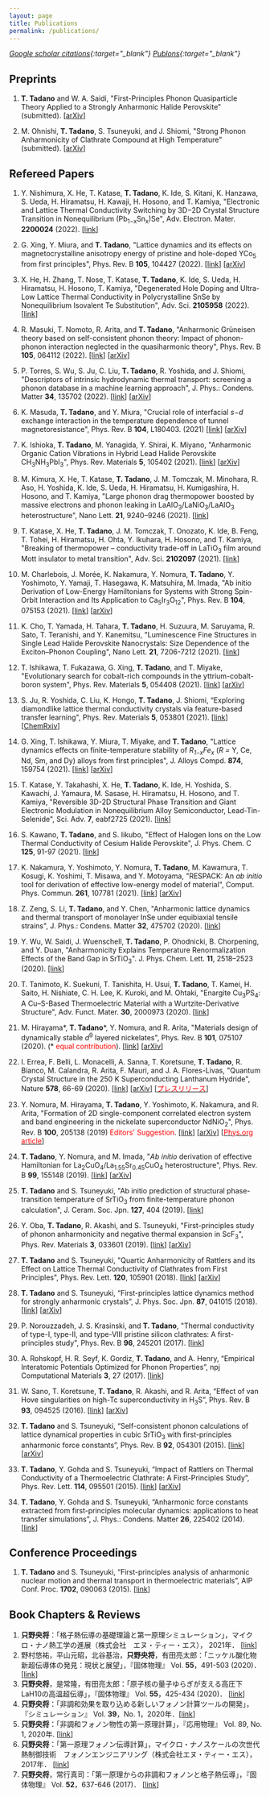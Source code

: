 ```yaml
---
layout: page
title: Publications
permalink: /publications/
---
```


<link rel="stylesheet" href="https://cdn.rawgit.com/jpswalsh/academicons/master/css/academicons.min.css">

<i class="ai ai-google-scholar"> [Google scholar citations](https://scholar.google.co.jp/citations?user=vo4EZggAAAAJ&hl=en&oi=ao){:target="_blank"}</i>
<i class="ai ai-publons"> [Publons](https://publons.com/researcher/2147961/terumasa-tadano/){:target="_blank"}</i>


## Preprints

1. __T. Tadano__ and W. A. Saidi, "First-Principles Phonon Quasiparticle Theory Applied to a Strongly Anharmonic Halide Perovskite" (submitted). [[arXiv](https://arxiv.org/abs/2103.00745)]

1. M. Ohnishi, __T. Tadano__, S. Tsuneyuki, and J. Shiomi, "Strong Phonon Anharmonicity of Clathrate Compound at High Temperature" (submitted). [[arXiv](https://arxiv.org/abs/2103.00413)]


## Refereed Papers

1. Y. Nishimura, X. He, T. Katase, __T. Tadano__, K. Ide, S. Kitani, K. Hanzawa, S. Ueda, H. Hiramatsu, H. Kawaji, H. Hosono, and T. Kamiya, "Electronic and Lattice Thermal Conductivity Switching by 3D−2D Crystal Structure Transition in Nonequilibrium (Pb<sub>1−x</sub>Sn<sub>x</sub>)Se", Adv. Electron. Mater. **2200024** (2022). [[link](https://doi.org/10.1002/aelm.202200024)]

1. G. Xing, Y. Miura, and __T. Tadano__, "Lattice dynamics and its effects on magnetocrystalline anisotropy energy of pristine and hole-doped YCo<sub>5</sub> from first principles", Phys. Rev. B **105**, 104427 (2022). [[link](https://journals.aps.org/prb/abstract/10.1103/PhysRevB.105.104427)] [[arXiv](https://arxiv.org/abs/2112.04124)]

1. X. He, H. Zhang, T. Nose, T. Katase, __T. Tadano__, K. Ide, S. Ueda, H. Hiramatsu, H. Hosono, T. Kamiya, "Degenerated Hole Doping and Ultra-Low Lattice Thermal Conductivity in Polycrystalline SnSe by Nonequilibrium Isovalent Te Substitution", Adv. Sci. **2105958** (2022). [[link](https://onlinelibrary.wiley.com/doi/10.1002/advs.202105958)]

1. R. Masuki, T. Nomoto, R. Arita, and __T. Tadano__, "Anharmonic Grüneisen theory based on self-consistent phonon theory: Impact of phonon-phonon interaction neglected in the quasiharmonic theory", Phys. Rev. B **105**, 064112 (2022). [[link](https://journals.aps.org/prb/abstract/10.1103/PhysRevB.105.064112)] [[arXiv](https://arxiv.org/abs/2109.10046)]

1. P. Torres, S. Wu, S. Ju, C. Liu, __T. Tadano__, R. Yoshida, and J. Shiomi, "Descriptors of intrinsic hydrodynamic thermal transport: screening a phonon database in a machine learning approach", J. Phys.: Condens. Matter **34**, 135702 (2022). [[link](https://iopscience.iop.org/article/10.1088/1361-648X/ac49c9)] [[arXiv](https://arxiv.org/abs/2110.12887)]

1. K. Masuda, __T. Tadano__, and Y. Miura, "Crucial role of interfacial *s−d* exchange interaction in the temperature dependence of tunnel magnetoresistance", Phys. Rev. B **104**, L180403. (2021) [[link](https://journals.aps.org/prb/abstract/10.1103/PhysRevB.104.L180403)] [[arXiv](https://arxiv.org/abs/2108.01226)]

1. K. Ishioka, __T. Tadano__, M. Yanagida, Y. Shirai, K. Miyano, "Anharmonic Organic Cation Vibrations in Hybrid Lead Halide Perovskite CH<sub>3</sub>NH<sub>3</sub>PbI<sub>3</sub>", Phys. Rev. Materials **5**, 105402 (2021). [[link](https://journals.aps.org/prmaterials/abstract/10.1103/PhysRevMaterials.5.105402)] [[arXiv](https://arxiv.org/abs/1911.10711)]

1. M. Kimura, X. He, T. Katase, __T. Tadano__, J. M. Tomczak, M. Minohara, R. Aso, H. Yoshida, K. Ide, S. Ueda, H. Hiramatsu, H. Kumigashira, H. Hosono, and T. Kamiya, "Large phonon drag thermopower boosted by massive electrons and phonon leaking in LaAlO<sub>3</sub>/LaNiO<sub>3</sub>/LaAlO<sub>3</sub> heterostructure", Nano Lett. **21**, 9240–9246 (2021). [[link](https://pubs.acs.org/doi/10.1021/acs.nanolett.1c03143)]

1. T. Katase, X. He, __T. Tadano__, J. M. Tomczak, T. Onozato, K. Ide, B. Feng, T. Tohei, H. Hiramatsu, H. Ohta, Y. Ikuhara, H. Hosono, and T. Kamiya, "Breaking of thermopower – conductivity trade-off in LaTiO<sub>3</sub> film around Mott insulator to metal transition", Adv. Sci. **2102097** (2021). [[link](https://onlinelibrary.wiley.com/doi/full/10.1002/advs.202102097)]

1. M. Charlebois, J. Morée, K. Nakamura, Y. Nomura, __T. Tadano__, Y. Yoshimoto, Y. Yamaji, T. Hasegawa, K. Matsuhira, M. Imada, "Ab initio Derivation of Low-Energy Hamiltonians for Systems with Strong Spin-Orbit Interaction and Its Application to Ca<sub>5</sub>Ir<sub>3</sub>O<sub>12</sub>", Phys. Rev. B **104**, 075153 (2021). [[link](https://journals.aps.org/prb/abstract/10.1103/PhysRevB.104.075153)] [[arXiv](https://arxiv.org/abs/2103.09539)]

1. K. Cho, T. Yamada, H. Tahara, __T. Tadano__, H. Suzuura, M. Saruyama, R. Sato, T. Teranishi, and Y. Kanemitsu, "Luminescence Fine Structures in Single Lead Halide Perovskite Nanocrystals: Size Dependence of the Exciton–Phonon Coupling", Nano Lett. **21**, 7206-7212 (2021). [[link](https://pubs.acs.org/doi/10.1021/acs.nanolett.1c02122)]

1. T. Ishikawa, T. Fukazawa, G. Xing, __T. Tadano__, and T. Miyake, "Evolutionary search for cobalt-rich compounds in the yttrium-cobalt-boron system", Phys. Rev. Materials **5**, 054408 (2021). [[link](https://journals.aps.org/prmaterials/abstract/10.1103/PhysRevMaterials.5.054408)] [[arXiv](http://arxiv.org/abs/2102.02097)]

1. S. Ju, R. Yoshida, C. Liu, K. Hongo, __T. Tadano__, J. Shiomi, “Exploring diamondlike lattice thermal conductivity crystals via feature-based transfer learning", Phys. Rev. Materials **5**, 053801 (2021). [[link](https://journals.aps.org/prmaterials/abstract/10.1103/PhysRevMaterials.5.053801)] [[ChemRxiv](https://doi.org/10.26434/chemrxiv.9850301.v1)]

1. G. Xing, T. Ishikawa, Y. Miura, T. Miyake, and __T. Tadano__, "Lattice dynamics effects on finite-temperature stability of *R<sub>1−x</sub>*Fe*<sub>x</sub>* (*R =* Y, Ce, Nd, Sm, and Dy) alloys from first principles", J. Alloys Compd. **874**, 159754 (2021). [[link](https://www.sciencedirect.com/science/article/pii/S0925838821011634)] [[arXiv](https://arxiv.org/abs/2102.02590)]

1. T. Katase, Y. Takahashi, X. He, __T. Tadano__, K. Ide, H. Yoshida, S. Kawachi, J. Yamaura, M. Sasase, H. Hiramatsu, H. Hosono, and T. Kamiya, "Reversible 3D-2D Structural Phase Transition and Giant Electronic Modulation in Nonequilibrium Alloy Semiconductor, Lead-Tin-Selenide", Sci. Adv. **7**, eabf2725 (2021). [[link](https://advances.sciencemag.org/content/7/12/eabf2725)]
  
1. S. Kawano, __T. Tadano__, and S. Iikubo, "Effect of Halogen Ions on the Low Thermal Conductivity of Cesium Halide Perovskite", J. Phys. Chem. C **125**, 91-97 (2021). [[link](https://pubs.acs.org/doi/10.1021/acs.jpcc.0c08324)]

1. K. Nakamura, Y. Yoshimoto, Y. Nomura, __T. Tadano__, M. Kawamura, T. Kosugi, K. Yoshimi, T. Misawa, and Y. Motoyama, "RESPACK: An *ab initio* tool for derivation of effective low-energy model of material", Comput. Phys. Commun. **261**, 107781 (2021). [[link](https://www.sciencedirect.com/science/article/pii/S001046552030391X)] [[arXiv](https://arxiv.org/abs/2001.02351)]

1. Z. Zeng, S. Li, __T. Tadano__, and Y. Chen, "Anharmonic lattice dynamics and thermal transport of monolayer InSe under equibiaxial tensile strains", J. Phys.: Condens. Matter **32**, 475702 (2020). [[link](https://iopscience.iop.org/article/10.1088/1361-648X/aba315/meta)]

1. Y. Wu, W. Saidi, J. Wuenschell, __T. Tadano__, P. Ohodnicki, B. Chorpening, and Y. Duan, "Anharmonicity Explains Temperature Renormalization Effects of the Band Gap in SrTiO<sub>3</sub>". J. Phys. Chem. Lett. **11**, 2518–2523 (2020). [[link](https://pubs.acs.org/doi/10.1021/acs.jpclett.0c00183)]

1. T. Tanimoto, K. Suekuni, T. Tanishita, H. Usui, __T. Tadano__, T. Kamei, H. Saito, H. Nishiate, C. H. Lee, K. Kuroki, and M. Ohtaki, "Enargite Cu<sub>3</sub>PS<sub>4</sub>: A Cu–S-Based Thermoelectric Material with a Wurtzite-Derivative Structure", Adv. Funct. Mater. **30**, 2000973 (2020). [[link](https://dx.doi.org/10.1002/adfm.202000973)]

1. M. Hirayama\*, __T. Tadano__\*, Y. Nomura, and R. Arita, "Materials design of dynamically stable *d*<sup>9</sup> layered nickelates", Phys. Rev. B **101**, 075107 (2020). (\* <span style="color: red;">equal contribution</span>). [[link](https://journals.aps.org/prb/abstract/10.1103/PhysRevB.101.075107)] [[arXiv](https://arxiv.org/abs/1910.03974)]

1. I. Errea, F. Belli, L. Monacelli, A. Sanna, T. Koretsune, __T. Tadano__, R. Bianco, M. Calandra, R. Arita, F. Mauri, and J. A. Flores-Livas, "Quantum Crystal Structure in the 250 K Superconducting Lanthanum Hydride", Nature **578**, 66-69 (2020). [[link](https://www.nature.com/articles/s41586-020-1955-z)] [[arXiv](https://arxiv.org/abs/1907.11916)] [[<span style="color: red;">プレスリリース</span>](https://www.nims.go.jp/news/press/2020/02/202002060.html)]

1. Y. Nomura, M. Hirayama, __T. Tadano__, Y. Yoshimoto, K. Nakamura, and R. Arita, "Formation of 2D single-component correlated electron system and band engineering in the nickelate superconductor NdNiO<sub>2</sub>", Phys. Rev. B **100**, 205138 (2019) <span style="color: red;">Editors' Suggestion</span>. [[link](https://journals.aps.org/prb/abstract/10.1103/PhysRevB.100.205138)] [[arXiv](https://arxiv.org/abs/1909.03942)] [[<span style="color: red;">Phys.org article</span>](https://phys.org/news/2020-03-nickelate-materials-high-temperature-superconductivity.html)]

1. __T. Tadano__, Y. Nomura, and M. Imada, "*Ab initio* derivation of effective Hamiltonian for La<sub>2</sub>CuO<sub>4</sub>/La<sub>1.55</sub>Sr<sub>0.45</sub>CuO<sub>4</sub> heterostructure", Phys. Rev. B **99**, 155148 (2019). [[link](https://journals.aps.org/prb/abstract/10.1103/PhysRevB.99.155148)] [[arXiv](http://arxiv.org/abs/1902.03743)]

1. __T. Tadano__ and S. Tsuneyuki, "Ab initio prediction of structural phase-transition temperature of SrTiO<sub>3</sub> from finite-temperature phonon calculation", J. Ceram. Soc. Jpn. **127**, 404 (2019). [[link](https://www.jstage.jst.go.jp/article/jcersj2/127/6/127_18216/_article)]

1. Y. Oba, __T. Tadano__, R. Akashi, and S. Tsuneyuki, "First-principles study of phonon anharmonicity and negative thermal expansion in ScF<sub>3</sub>", Phys. Rev. Materials **3**, 033601 (2019). [[link](https://link.aps.org/doi/10.1103/PhysRevMaterials.3.033601)] [[arXiv](https://arxiv.org/abs/1810.08800)]

1. __T. Tadano__ and S. Tsuneyuki, "Quartic Anharmonicity of Rattlers and its Effect on Lattice Thermal Conductivity of Clathrates from First Principles", Phys. Rev. Lett. **120**, 105901 (2018). [[link](https://journals.aps.org/prl/abstract/10.1103/PhysRevLett.120.105901)] [[arXiv](https://arxiv.org/abs/1710.00311)]

1. __T. Tadano__ and S. Tsuneyuki, “First-principles lattice dynamics method for strongly anharmonic crystals”, J. Phys. Soc. Jpn. **87**, 041015 (2018). [[link](http://journals.jps.jp/doi/10.7566/JPSJ.87.041015)] [[arXiv](https://arxiv.org/abs/1706.04744)]

1. P. Norouzzadeh, J. S. Krasinski, and __T. Tadano__, "Thermal conductivity of type-I, type-II, and type-VIII pristine silicon clathrates: A first-principles study", Phys. Rev. B **96**, 245201 (2017). [[link](https://journals.aps.org/prb/abstract/10.1103/PhysRevB.96.245201)] 

1. A. Rohskopf, H. R. Seyf, K. Gordiz, __T. Tadano__, and A. Henry, “Empirical Interatomic Potentials Optimized for Phonon Properties”, npj Computational Materials **3**, 27 (2017). [[link](https://www.nature.com/articles/s41524-017-0026-y)]

1. W. Sano, T. Koretsune, __T. Tadano__, R. Akashi, and R. Arita, “Effect of van Hove singularities on high-Tc superconductivity in H<sub>3</sub>S”, Phys. Rev. B **93**, 094525 (2016). [[link](https://journals.aps.org/prb/abstract/10.1103/PhysRevB.93.094525)] [[arXiv](https://arxiv.org/abs/1512.07365)]

1. __T. Tadano__ and S. Tsuneyuki, “Self-consistent phonon calculations of lattice dynamical properties in cubic SrTiO<sub>3</sub> with first-principles anharmonic force constants”, Phys. Rev. B **92**, 054301 (2015). [[link](https://journals.aps.org/prb/abstract/10.1103/PhysRevB.92.054301)] [[arXiv](https://arxiv.org/abs/1506.01781)]

1. __T. Tadano__, Y. Gohda and S. Tsuneyuki, “Impact of Rattlers on Thermal Conductivity of a Thermoelectric Clathrate: A First-Principles Study”, Phys. Rev. Lett. **114**, 095501 (2015). [[link](https://journals.aps.org/prl/abstract/10.1103/PhysRevLett.114.095501)] [[arXiv](https://arxiv.org/abs/1412.5723)]

1. __T. Tadano__, Y. Gohda and S. Tsuneyuki, “Anharmonic force constants extracted from first-principles molecular dynamics: applications to heat transfer simulations”, J. Phys.: Condens. Matter **26**, 225402 (2014). [[link](http://iopscience.iop.org/article/10.1088/0953-8984/26/22/225402/meta)]

## Conference Proceedings

1. __T. Tadano__ and S. Tsuneyuki, “First-principles analysis of anharmonic nuclear motion and thermal transport in thermoelectric materials”, AIP Conf. Proc. **1702**, 090063 (2015). [[link](http://aip.scitation.org/doi/abs/10.1063/1.4938871)]

## Book Chapters & Reviews

1. __只野央将__：「格子熱伝導の基礎理論と第一原理シミュレーション」，マイクロ・ナノ熱工学の進展（株式会社　エヌ・ティー・エス）， 2021年． [[link](http://www.nts-book.co.jp/item/detail/summary/nano/20210401_46.html)]
1. 野村悠祐，平山元昭，北谷基治，__只野央将__，有田亮太郎：「ニッケル酸化物新超伝導体の発見：現状と展望」，『固体物理』 Vol. **55**，491-503 (2020)． [[link](https://www.agne.co.jp/kotaibutsuri/kota1055.htm#no656)]
1. __只野央将__，是常隆，有田亮太郎：「原子核の量子ゆらぎが支える高圧下LaH10の高温超伝導」，『固体物理』 Vol. **55**，425-434 (2020)． [[link](https://www.agne.co.jp/kotaibutsuri/kota1055.htm#no655)]
1. __只野央将__：「非調和効果を取り込める新しいフォノン計算ツールの開発」，『シミュレーション』 Vol. **39**，No. 1，2020年．[[link](https://www.jsst.jp/journal/contents/vol39.html)]
1. __只野央将__：「非調和フォノン物性の第一原理計算」，『応用物理』 Vol. 89, No. 1, 2020年. [[link](https://www.jstage.jst.go.jp/article/oubutsu/89/1/89_35/_article/-char/ja)]
1. __只野央将__：「第一原理フォノン伝導計算」，マイクロ・ナノスケールの次世代熱制御技術　フォノンエンジニアリング（株式会社エヌ・ティー・エス），2017年． [[link](http://www.nts-book.co.jp/item/detail/summary/buturi/20170900_107.html)]
1. __只野央将__，常行真司：「第一原理からの非調和フォノンと格子熱伝導」，『固体物理』 Vol. **52**，637-646 (2017)． [[link](http://www.agne.co.jp/kotaibutsuri/kota1052.htm#no621)]
